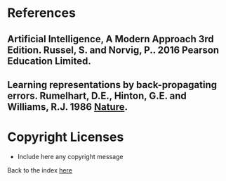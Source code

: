 # References

## Artificial Intelligence, A Modern Approach 3rd Edition. Russel, S. and Norvig, P.. 2016 Pearson Education Limited.
## Learning representations by back-propagating errors. Rumelhart, D.E., Hinton, G.E. and Williams, R.J. 1986 [Nature](https://doi.org/10.1038%2F323533a0).

# Copyright Licenses

  * Include here any copyright message

Back to the index [here](index.html)
